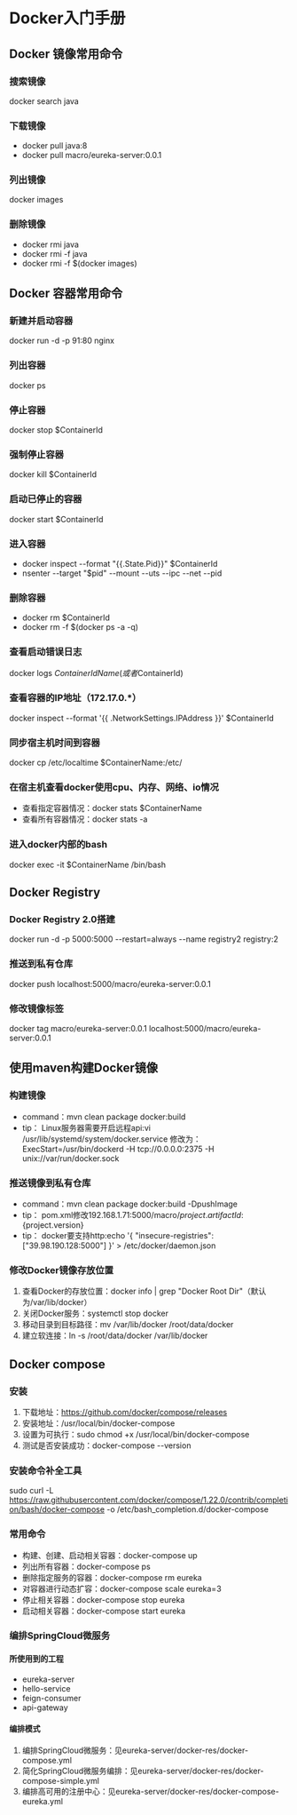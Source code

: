 # Docker入门手册

## Docker 镜像常用命令
### 搜索镜像
docker search java
### 下载镜像
- docker pull java:8
- docker pull macro/eureka-server:0.0.1
### 列出镜像
docker images
### 删除镜像
- docker rmi java
- docker rmi -f java 
- docker rmi -f $(docker images)

## Docker 容器常用命令
### 新建并启动容器
docker run -d -p 91:80 nginx
### 列出容器
docker ps
### 停止容器
docker stop $ContainerId
### 强制停止容器
docker kill $ContainerId
### 启动已停止的容器
docker start $ContainerId
### 进入容器
- docker inspect --format "{{.State.Pid}}" $ContainerId
- nsenter --target "$pid" --mount --uts --ipc --net --pid
### 删除容器
- docker rm $ContainerId
- docker rm -f $(docker ps -a -q)
### 查看启动错误日志
docker logs $ContainerIdName(或者$ContainerId)
### 查看容器的IP地址（172.17.0.*）
docker inspect --format '{{ .NetworkSettings.IPAddress }}' $ContainerId
### 同步宿主机时间到容器
docker cp /etc/localtime $ContainerName:/etc/
### 在宿主机查看docker使用cpu、内存、网络、io情况
- 查看指定容器情况：docker stats $ContainerName
- 查看所有容器情况：docker stats -a
### 进入docker内部的bash
docker exec -it $ContainerName /bin/bash

## Docker Registry
### Docker Registry 2.0搭建
docker run -d -p 5000:5000 --restart=always --name registry2 registry:2
### 推送到私有仓库
docker push localhost:5000/macro/eureka-server:0.0.1
### 修改镜像标签
docker tag macro/eureka-server:0.0.1 localhost:5000/macro/eureka-server:0.0.1

## 使用maven构建Docker镜像
### 构建镜像
- command：mvn clean package docker:build
- tip：
    Linux服务器需要开启远程api:vi /usr/lib/systemd/system/docker.service
    修改为：ExecStart=/usr/bin/dockerd -H tcp://0.0.0.0:2375 -H unix://var/run/docker.sock   
### 推送镜像到私有仓库
- command：mvn clean package docker:build -DpushImage
- tip：
    pom.xml修改<imageName>192.168.1.71:5000/macro/${project.artifactId}:${project.version}</imageName>
- tip：
    docker要支持http:echo '{ "insecure-registries":["39.98.190.128:5000"] }' > /etc/docker/daemon.json 
### 修改Docker镜像存放位置
1. 查看Docker的存放位置：docker info | grep "Docker Root Dir"（默认为/var/lib/docker）
2. 关闭Docker服务：systemctl stop docker
3. 移动目录到目标路径：mv /var/lib/docker /root/data/docker
4. 建立软连接：ln -s /root/data/docker /var/lib/docker

## Docker compose
### 安装
1. 下载地址：https://github.com/docker/compose/releases
2. 安装地址：/usr/local/bin/docker-compose
3. 设置为可执行：sudo chmod +x /usr/local/bin/docker-compose
4. 测试是否安装成功：docker-compose --version

### 安装命令补全工具
sudo curl -L https://raw.githubusercontent.com/docker/compose/1.22.0/contrib/completion/bash/docker-compose -o /etc/bash_completion.d/docker-compose

### 常用命令
- 构建、创建、启动相关容器：docker-compose up
- 列出所有容器：docker-compose ps
- 删除指定服务的容器：docker-compose rm eureka
- 对容器进行动态扩容：docker-compose scale eureka=3
- 停止相关容器：docker-compose stop eureka
- 启动相关容器：docker-compose start eureka

### 编排SpringCloud微服务
#### 所使用到的工程
- eureka-server
- hello-service
- feign-consumer
- api-gateway
#### 编排模式
1. 编排SpringCloud微服务：见eureka-server/docker-res/docker-compose.yml
2. 简化SpringCloud微服务编排：见eureka-server/docker-res/docker-compose-simple.yml
3. 编排高可用的注册中心：见eureka-server/docker-res/docker-compose-eureka.yml